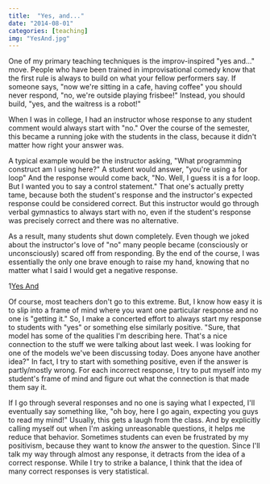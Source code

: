 ```yaml
---
title:  "Yes, and..." 
date: "2014-08-01"
categories: [teaching]
img: "YesAnd.jpg"
---
```


One of my primary teaching techniques is the improv-inspired "yes and..." move. People who have been trained in improvisational comedy know that the first rule is always to build on what your fellow performers say. If someone says, "now we're sitting in a cafe, having coffee" you should never respond, "no, we're outside playing frisbee!" Instead, you should build, "yes, and the waitress is a robot!"

When I was in college, I had an instructor whose response to any student comment would always start with "no." Over the course of the semester, this became a running joke with the students in the class, because it didn't matter how right your answer was. 


A typical example would be the instructor asking, "What programming construct am I using here?" A student would answer, "you're using a for loop" And the response would come back, "No. Well, I guess it is a for loop. But I wanted you to say a control statement." That one's actually pretty tame, because both the student's response and the instructor's expected response could be considered correct. But this instructor would go through verbal gymnastics to always start with no, even if the student's response was precisely correct and there was no alternative.

As a result, many students shut down completely. Even though we joked about the instructor's love of "no" many people became (consciously or unconsciously) scared off from responding. By the end of the course, I was essentially the only one brave enough to raise my hand, knowing that no matter what I said I would get a negative response. 

1[Yes And](YesAnd.jpg)

Of course, most teachers don't go to this extreme. But, I know how easy it is to slip into a frame of mind where you want one particular response and no one is "getting it." So, I make a concerted effort to always start my response to students with "yes" or something else similarly positive. "Sure, that model has some of the qualities I'm describing here. That's a nice connection to the stuff we were talking about last week. I was looking for one of the models we've been discussing today. Does anyone have another idea?" In fact, I try to start with something positive, even if the answer is partly/mostly wrong. For each incorrect response, I try to put myself into my student's frame of mind and figure out what the connection is that made them say it. 

If I go through several responses and no one is saying what I expected, I'll eventually say something like, "oh boy, here I go again, expecting you guys to read my mind!" Usually, this gets a laugh from the class. And by explicitly calling myself out when I'm asking unreasonable questions, it helps me reduce that behavior. Sometimes students can even be frustrated by my positivism, because they want to know *the* answer to the question. Since I'll talk my way through almost any response, it detracts from the idea of a correct response. While I try to strike a balance, I think that the idea of many correct responses is very statistical. 
